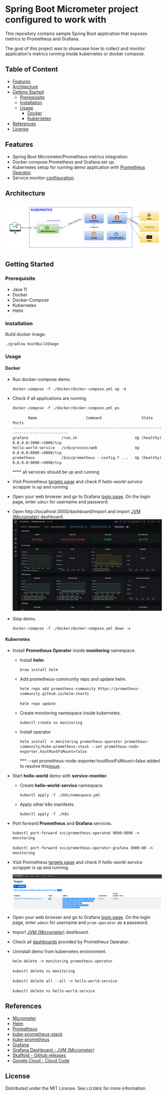 # Spring Boot Micrometer project configured to work with 

This repository contains sample Spring Boot application that exposes metrics to Prometheus and Grafana.

The goal of this project was to showcase how to collect and monitor application's metrics running inside kubernetes or docker compose. 

## Table of Content

- [Features](#features)
- [Architecture](#architecture)
- [Getting Started](#getting-started)
    * [Prerequisite](#prerequisite)
    * [Installation](#installation)
    * [Usage](#usage)
        + [Docker](#docker)
        + [Kubernetes](#kubernetes)
- [References](#references)
- [License](#license)

## Features

* Spring Boot Micrometer/Prometheus metrics integration.
* Docker compose Prometheus and Grafana set up.
* Kubernetes setup for running demo application with [Prometheus Operator](https://github.com/prometheus-operator/kube-prometheus).
* Service monitor [configuration](./k8s/service_monitor.yaml).

## Architecture

![architecture.png](./_docs/img/architecture.png)

## Getting Started

### Prerequisite

* Java 11
* Docker
* Docker-Compose
* Kubernetes
* Helm

### Installation

Build docker image.

```shell
./gradlew bootBuildImage
```

### Usage

#### Docker

* Run docker-compose demo.
  ```shell
  docker-compose -f ./docker/docker-compose.yml up -d
  ```
* Check if all applications are running
    ```shell
    docker-compose -f ./docker/docker-compose.yml ps
  
           Name                      Command                  State               Ports         
    --------------------------------------------------------------------------------------------
    grafana               /run.sh                          Up (healthy)   0.0.0.0:3000->3000/tcp
    hello-world-service   /cnb/process/web                 Up             0.0.0.0:8080->8080/tcp
    prometheus            /bin/prometheus --config.f ...   Up (healthy)   0.0.0.0:9090->9090/tcp
    ```
  **** all services should be up and running

* Visit Prometheus [targets page](http://localhost:9090/targets) and check if *hello-world-service* scrapper is up and running.

* Open your web browser and go to Grafana [login page](http://localhost:3000/). On the login page, enter `admin` for username and password.
* Open http://localhost:3000/dashboard/import and import [JVM (Micrometer)](https://grafana.com/grafana/dashboards/4701)
  dashboard.
  ![jvm-micrometer.png](./_docs/img/jvm-micrometer.png)


* Stop demo.
  ```shell
  docker-compose -f ./docker/docker-compose.yml down -v
  ```

#### Kubernetes

* Install **Prometheus Operator** inside **monitoring** namespace.
  
    * Install **helm**
      ```shell
      brew install helm
      ```
      
    * Add prometheus-community repo and update helm.
      ```shell
      helm repo add prometheus-community https://prometheus-community.github.io/helm-charts
    
      helm repo update
      ```
      
    * Create monitoring namespace inside kubernetes.
      ```shell
      kubectl create ns monitoring
      ```
      
    * Install operator
      ```shell
      helm install -n monitoring prometheus-operator prometheus-community/kube-prometheus-stack --set prometheus-node-exporter.hostRootFsMount=false
      ```
      *** --set prometheus-node-exporter.hostRootFsMount=false added to resolve this[issue](https://github.com/prometheus-community/helm-charts/issues/467).
    
* Start **hello-world** demo with **service-monitor**.
  
    * Create **hello-world-service** namespace.
        ```shell
        kubectl apply -f ./k8s/namespace.yml
        ```
  
    * Apply other k8s manifests.
        ```shell
        kubectl apply -f ./k8s 
        ```
  
* Port forward **Prometheus** and **Grafana** services.
    ```shell
    kubectl port-forward svc/prometheus-operated 9090:9090 -n monitoring
   
    kubectl port-forward svc/prometheus-operator-grafana 3000:80 -n monitoring
    ```
  
* Visit Prometheus [targets page](http://localhost:9090/targets) and check if *hello-world-service* scrapper is up and running.
    
    ![prometheus-targets.png](./_docs/img/prometheus-targets.png)


* Open your web browser and go to Grafana [login page](http://localhost:3000/). On the login page, enter `admin` for username and `prom-operator` as a password.

* Import [JVM (Micrometer)](https://grafana.com/grafana/dashboards/4701) dashboard.

* Check all [dashboards](http://localhost:3000/dashboards) provided by Prometheus Operator.

* Uninstall demo from kubernetes environment.
    ```shell
    helm delete -n monitoring prometheus-operator
    
    kubectl delete ns monitoring
  
    kubectl delete all --all -n hello-world-service
  
    kubectl delete ns hello-world-service
    ```

## References

* [Micrometer](https://micrometer.io/)
* [Helm](https://github.com/helm/helm)
* [Prometheus](https://prometheus.io/)
* [kube-prometheus-stack](https://github.com/prometheus-community/helm-charts/tree/main/charts/kube-prometheus-stack)
* [kube-prometheus](https://github.com/prometheus-operator/kube-prometheus)
* [Grafana](https://grafana.com/)
* [Grafana Dashboard - JVM (Micrometer)](https://grafana.com/grafana/dashboards/4701)
* [Skaffold - Github releases](https://github.com/GoogleContainerTools/skaffold/releases)
* [Google Cloud - Cloud Code](https://cloud.google.com/code)

## License

Distributed under the MIT License. See `LICENSE` for more information.